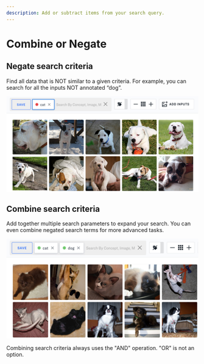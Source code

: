 ```yaml
---
description: Add or subtract items from your search query.
---
```


# Combine or Negate

## Negate search criteria

Find all data that is NOT similar to a given criteria. For example, you can search for all the inputs NOT annotated “dog”.

![](../../.gitbook/assets/negate_search_criteria.jpg)

## Combine search criteria

Add together multiple search parameters to expand your search. You can even combine negated search terms for more advanced tasks.

![](../../.gitbook/assets/combine_search_criteria.jpg)


Combining search criteria always uses the "AND" operation. "OR" is not an option.


